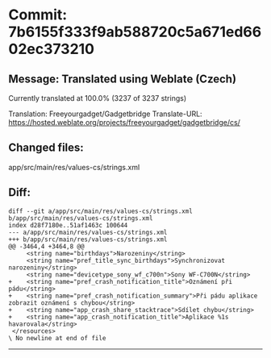 # Commit: 7b6155f333f9ab588720c5a671ed6602ec373210
## Message: Translated using Weblate (Czech)

Currently translated at 100.0% (3237 of 3237 strings)

Translation: Freeyourgadget/Gadgetbridge
Translate-URL: https://hosted.weblate.org/projects/freeyourgadget/gadgetbridge/cs/
## Changed files:
app/src/main/res/values-cs/strings.xml

## Diff:
```
diff --git a/app/src/main/res/values-cs/strings.xml b/app/src/main/res/values-cs/strings.xml
index d28f7180e..51af1463c 100644
--- a/app/src/main/res/values-cs/strings.xml
+++ b/app/src/main/res/values-cs/strings.xml
@@ -3464,4 +3464,8 @@
     <string name="birthdays">Narozeniny</string>
     <string name="pref_title_sync_birthdays">Synchronizovat narozeniny</string>
     <string name="devicetype_sony_wf_c700n">Sony WF-C700N</string>
+    <string name="pref_crash_notification_title">Oznámení při pádu</string>
+    <string name="pref_crash_notification_summary">Při pádu aplikace zobrazit oznámení s chybou</string>
+    <string name="app_crash_share_stacktrace">Sdílet chybu</string>
+    <string name="app_crash_notification_title">Aplikace %1s havarovala</string>
 </resources>
\ No newline at end of file
```
-----------------------------------
